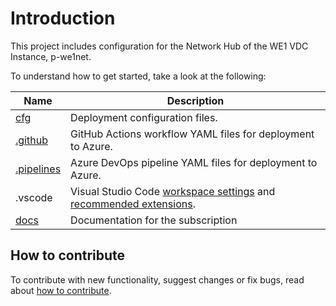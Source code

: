 # Introduction

This project includes configuration for the Network Hub of the WE1 VDC Instance, p-we1net.

To understand how to get started, take a look at the following:

| Name                                   | Description                                                                                                           |
| -------------------------------------- | --------------------------------------------------------------------------------------------------------------------- |
| [cfg](cfg/README.md)                   | Deployment configuration files.                                                                                       |
| [.github](.github/workflows/README.md) | GitHub Actions workflow YAML files for deployment to Azure.                                                           |
| [.pipelines](.pipelines/README.md)     | Azure DevOps pipeline YAML files for deployment to Azure.                                                             |
| .vscode                                | Visual Studio Code [workspace settings](.vscode/settings.json) and [recommended extensions](.vscode/extensions.json). |
| [docs](.docs/p-we1net.md)              | Documentation for the subscription                                                                                    |

## How to contribute

To contribute with new functionality, suggest changes or fix bugs, read about [how to contribute](CONTRIBUTE.md).

